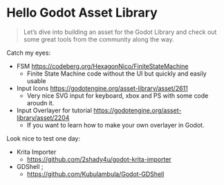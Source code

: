 # Hello Godot Asset Library

> Let’s dive into building an asset for the Godot Library and check out some great tools from the community along the way.


Catch my eyes:
- FSM https://codeberg.org/HexagonNico/FiniteStateMachine
  - Finite State Machine code without the UI but quickly and easily usable 
- Input Icons https://godotengine.org/asset-library/asset/2611
  - Very nice SVG input for keyboard, xbox and PS with some code aroudn it. 
- Input Overlayer for tutorial https://godotengine.org/asset-library/asset/2204
  - If you want to learn how to make your own overlayer in Godot. 


Look nice to test one day:
- Krita Importer
  - https://github.com/2shady4u/godot-krita-importer 
- GDShell ;
  - https://github.com/Kubulambula/Godot-GDShell 

